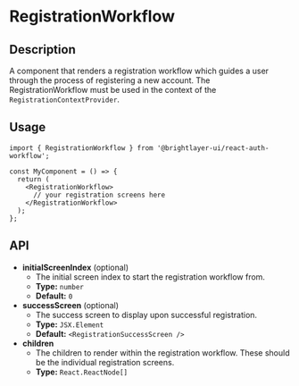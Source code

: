 # RegistrationWorkflow

## Description
A component that renders a registration workflow which guides a user through the process of registering a new account. The RegistrationWorkflow must be used in the context of the `RegistrationContextProvider`.

## Usage
```tsx
import { RegistrationWorkflow } from '@brightlayer-ui/react-auth-workflow';

const MyComponent = () => {
  return (
    <RegistrationWorkflow>
      // your registration screens here
    </RegistrationWorkflow>
  );
};
```

## API

 - **initialScreenIndex** (optional)
   - The initial screen index to start the registration workflow from.
   - **Type:** `number`
   - **Default:** `0`
 - **successScreen** (optional)
   - The success screen to display upon successful registration.
   - **Type:** `JSX.Element`
   - **Default:** `<RegistrationSuccessScreen />`
 - **children**
   - The children to render within the registration workflow. These should be the individual registration screens.
   - **Type:** `React.ReactNode[]`
